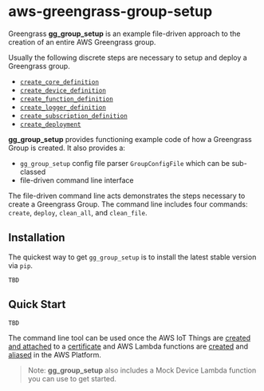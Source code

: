 # aws-greengrass-group-setup
Greengrass **gg_group_setup** is an example file-driven approach to the creation of 
an entire AWS Greengrass group.

Usually the following discrete steps are necessary to setup and deploy a Greengrass group.

- [`create_core_definition`](https://boto3.readthedocs.io/en/latest/reference/services/greengrass.html#Greengrass.Client.create_core_definition)
- [`create_device_definition`](https://boto3.readthedocs.io/en/latest/reference/services/greengrass.html#Greengrass.Client.create_device_definition)
- [`create_function_definition`](https://boto3.readthedocs.io/en/latest/reference/services/greengrass.html#Greengrass.Client.create_function_definition)
- [`create_logger_definition`](https://boto3.readthedocs.io/en/latest/reference/services/greengrass.html#Greengrass.Client.create_logger_definition)
- [`create_subscription_definition`](https://boto3.readthedocs.io/en/latest/reference/services/greengrass.html#Greengrass.Client.create_subscription_definition)
- [`create_deployment`](https://boto3.readthedocs.io/en/latest/reference/services/greengrass.html#Greengrass.Client.create_deployment)

**gg_group_setup** provides functioning example code of how a Greengrass Group is 
created. It also provides a:
- `gg_group_setup` config file parser `GroupConfigFile` which can be sub-classed
- file-driven command line interface

The file-driven command line acts demonstrates the steps necessary to create 
a Greengrass Group. The command line includes four commands: 
`create`, `deploy`, `clean_all`, and `clean_file`.

## Installation

The quickest way to get `gg_group_setup` is to install the latest stable version via `pip`.

    TBD

## Quick Start

    TBD

The command line tool can be used once the AWS IoT Things are [created and attached](http://docs.aws.amazon.com/iot/latest/developerguide/thing-registry.html) 
to a [certificate](http://docs.aws.amazon.com/iot/latest/developerguide/managing-device-certs.html) 
and AWS Lambda functions are [created](http://docs.aws.amazon.com/lambda/latest/dg/with-scheduledevents-example.html) 
and [aliased](http://docs.aws.amazon.com/lambda/latest/dg/aliases-intro.html) 
in the AWS Platform.

> Note: **gg_group_setup** also includes a Mock Device Lambda function you can use to 
get started. 

